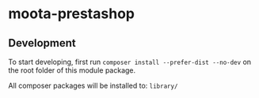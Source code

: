 # moota-prestashop

## Development

To start developing, first run `composer install --prefer-dist --no-dev` on the 
root folder of this module package.  

All composer packages will be installed to: `library/`
